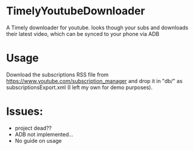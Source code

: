 # TimelyYoutubeDownloader
A Timely downloader for youtube. looks though your subs and downloads their latest video, which can be synced to your phone via ADB

# Usage
Download the subscriptions RSS file from https://www.youtube.com/subscription_manager and drop it in "db/" as subscriptionsExport.xml (I left my own for demo purposes).

# Issues:

- project dead??
- ADB not implemented...
- No guide on usage


